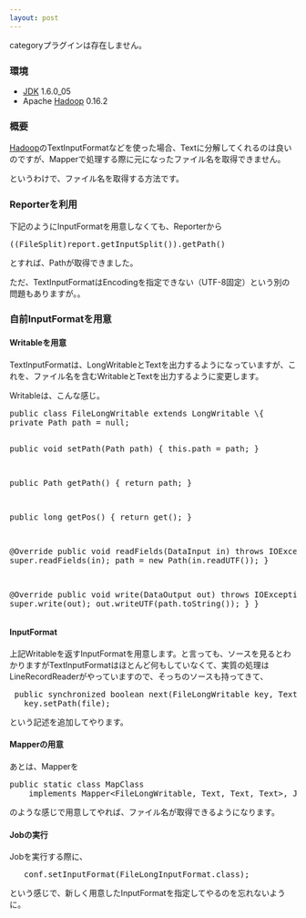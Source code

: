 ```yaml
---
layout: post
---
```

<p><span class="error">categoryプラグインは存在しません。</span></p>
<h3>環境</h3>
<ul>
<li><a href="http://java.sun.com/j2se/">JDK</a> 1.6.0_05</li>
<li>Apache <a href="http://hadoop.apache.org/core/">Hadoop</a> 0.16.2</li>
</ul>
<h3>概要</h3>
<p><a href="http://hadoop.apache.org/core/">Hadoop</a>のTextInputFormatなどを使った場合、Textに分解してくれるのは良いのですが、Mapperで処理する際に元になったファイル名を取得できません。</p>
<p>というわけで、ファイル名を取得する方法です。</p>
<h3>Reporterを利用</h3>
<p>下記のようにInputFormatを用意しなくても、Reporterから</p>
<pre>((FileSplit)report.getInputSplit()).getPath()
</pre>
<p>とすれば、Pathが取得できました。</p>
<p>ただ、TextInputFormatはEncodingを指定できない（UTF-8固定）という別の問題もありますが。。</p>
<h3>自前InputFormatを用意</h3>
<h4>Writableを用意</h4>
<p>TextInputFormatは、LongWritableとTextを出力するようになっていますが、これを、ファイル名を含むWritableとTextを出力するように変更します。</p>
<p>Writableは、こんな感じ。</p>
<pre>public class FileLongWritable extends LongWritable \{
private Path path = null;

public void setPath(Path path) \{
	this.path = path;
\}

public Path getPath() \{
	return path;
\}

public long getPos() \{
	return get();
\}

@Override
public void readFields(DataInput in) throws IOException \{
	super.readFields(in);
	path = new Path(in.readUTF());
\}

@Override
public void write(DataOutput out) throws IOException \{
	super.write(out);
	out.writeUTF(path.toString());
\}
\}
</pre>
<h4>InputFormat</h4>
<p>上記Writableを返すInputFormatを用意します。と言っても、ソースを見るとわかりますがTextInputFormatはほとんど何もしていなくて、実質の処理はLineRecordReaderがやっていますので、そっちのソースも持ってきて、</p>
<pre> public synchronized boolean next(FileLongWritable key, Text value) \{
   key.setPath(file);
</pre>
<p>という記述を追加してやります。</p>
<h4>Mapperの用意</h4>
<p>あとは、Mapperを</p>
<pre>public static class MapClass
	implements Mapper&lt;FileLongWritable, Text, Text, Text&gt;, JobConfigurable \{
</pre>
<p>のような感じで用意してやれば、ファイル名が取得できるようになります。</p>
<h4>Jobの実行</h4>
<p>Jobを実行する際に、</p>
<pre>	conf.setInputFormat(FileLongInputFormat.class);
</pre>
<p>という感じで、新しく用意したInputFormatを指定してやるのを忘れないように。</p>
